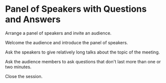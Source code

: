 # Panel of Speakers with Questions and Answers

Arrange a panel of speakers and invite an audience.

Welcome the audience and introduce the panel of speakers.

Ask the speakers to give relatively long talks about the topic of the meeting.

Ask the audience members to ask questions that don't last more than one or two minutes.

Close the session.
